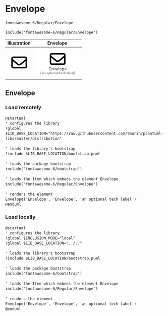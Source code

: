 # Envelope


```text
fontawesome-6/Regular/Envelope
```

```text
include('fontawesome-6/Regular/Envelope')
```



| Illustration | Envelope |
| :---: | :---: |
| ![illustration for Illustration](../../fontawesome-6/Regular/Envelope.png) | ![illustration for Envelope](../../fontawesome-6/Regular/Envelope.Local.png) |




## Envelope

### Load remotely
```plantuml
@startuml
' configures the library
!global $LIB_BASE_LOCATION="https://raw.githubusercontent.com/tmorin/plantuml-libs/master/distribution"

' loads the library's bootstrap
!include $LIB_BASE_LOCATION/bootstrap.puml

' loads the package bootstrap
include('fontawesome-6/bootstrap')

' loads the Item which embeds the element Envelope
include('fontawesome-6/Regular/Envelope')

' renders the element
Envelope('Envelope', 'Envelope', 'an optional tech label')
@enduml
```

### Load locally
```plantuml
@startuml
' configures the library
!global $INCLUSION_MODE="local"
!global $LIB_BASE_LOCATION="../.."

' loads the library's bootstrap
!include $LIB_BASE_LOCATION/bootstrap.puml

' loads the package bootstrap
include('fontawesome-6/bootstrap')

' loads the Item which embeds the element Envelope
include('fontawesome-6/Regular/Envelope')

' renders the element
Envelope('Envelope', 'Envelope', 'an optional tech label')
@enduml
```

